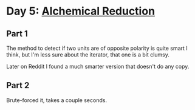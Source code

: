 # Day 5: [Alchemical Reduction](https://adventofcode.com/2018/day/5)

## Part 1

The method to detect if two units are of opposite polarity is quite smart I think, but I'm less sure about the iterator, that one is a bit clumsy.

Later on Reddit I found a much smarter version that doesn't do any copy.

## Part 2

Brute-forced it, takes a couple seconds.